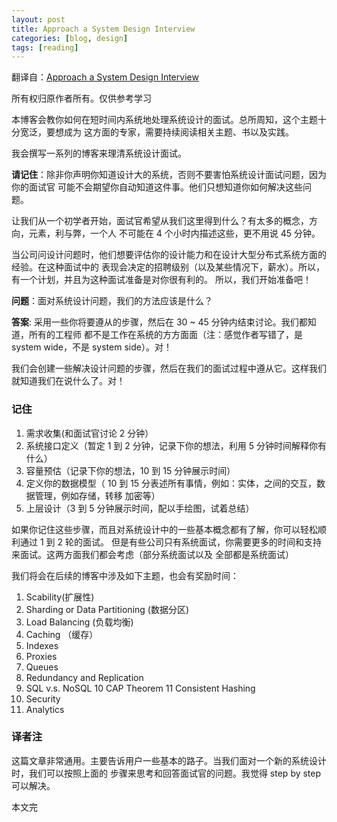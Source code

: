 ```yaml
---
layout: post
title: Approach a System Design Interview
categories: [blog, design]
tags: [reading]
---
```


翻译自：[Approach a System Design Interview](https://medium.com/system-designing-interviews/approach-a-system-design-interview-f3594e243730)

所有权归原作者所有。仅供参考学习

本博客会教你如何在短时间内系统地处理系统设计的面试。总所周知，这个主题十分宽泛，要想成为
这方面的专家，需要持续阅读相关主题、书以及实践。

我会撰写一系列的博客来理清系统设计面试。

**请记住**：除非你声明你知道设计大的系统，否则不要害怕系统设计面试问题，因为你的面试官
可能不会期望你自动知道这件事。他们只想知道你如何解决这些问题。

让我们从一个初学者开始，面试官希望从我们这里得到什么？有太多的概念，方向，元素，利与弊，一个人
不可能在 4 个小时内描述这些，更不用说 45 分钟。

当公司问设计问题时，他们想要评估你的设计能力和在设计大型分布式系统方面的经验。在这种面试中的
表现会决定的招聘级别（以及某些情况下，薪水）。所以，有一个计划，并且为这种面试准备是对你很有利的。
所以，我们开始准备吧！

**问题**：面对系统设计问题，我们的方法应该是什么？

**答案**: 采用一些你将要遵从的步骤，然后在 30 ~ 45 分钟内结束讨论。我们都知道，所有的工程师
都不是工作在系统的方方面面（注：感觉作者写错了，是 system wide，不是 system side）。对！

我们会创建一些解决设计问题的步骤，然后在我们的面试过程中遵从它。这样我们就知道我们在说什么了。对！

### 记住

1. 需求收集(和面试官讨论 2 分钟）
2. 系统接口定义（暂定 1 到 2 分钟，记录下你的想法，利用 5 分钟时间解释你有什么）
3. 容量预估（记录下你的想法，10 到 15 分钟展示时间）
4. 定义你的数据模型（ 10 到 15 分表述所有事情，例如：实体，之间的交互，数据管理，例如存储，转移
加密等）
5. 上层设计（3 到 5 分钟展示时间，配以手绘图，试着总结）

如果你记住这些步骤，而且对系统设计中的一些基本概念都有了解，你可以轻松顺利通过 1 到 2 轮的面试。
但是有些公司只有系统面试，你需要更多的时间和支持来面试。这两方面我们都会考虑（部分系统面试以及
全部都是系统面试）

我们将会在后续的博客中涉及如下主题，也会有奖励时间：

1. Scability(扩展性)
2. Sharding or Data Partitioning (数据分区)
3. Load Balancing (负载均衡)
4. Caching （缓存）
5. Indexes
6. Proxies
7. Queues
8. Redundancy and Replication
9. SQL v.s. NoSQL
10 CAP Theorem
11 Consistent Hashing
12. Security
13. Analytics

### 译者注

这篇文章非常通用。主要告诉用户一些基本的路子。当我们面对一个新的系统设计时，我们可以按照上面的
步骤来思考和回答面试官的问题。我觉得 step by step 可以解决。


本文完
